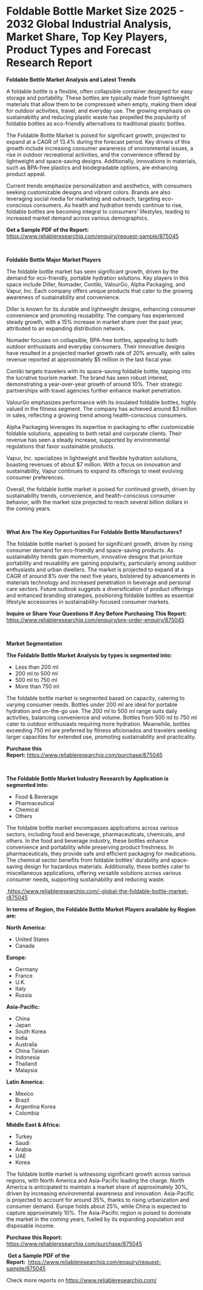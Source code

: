 <p><h1>Foldable Bottle Market Size 2025 - 2032 Global Industrial Analysis, Market Share, Top Key Players, Product Types and Forecast Research Report</h1></p><p><strong>Foldable Bottle Market Analysis and Latest Trends</strong></p>
<p><p>A foldable bottle is a flexible, often collapsible container designed for easy storage and portability. These bottles are typically made from lightweight materials that allow them to be compressed when empty, making them ideal for outdoor activities, travel, and everyday use. The growing emphasis on sustainability and reducing plastic waste has propelled the popularity of foldable bottles as eco-friendly alternatives to traditional plastic bottles.</p><p>The Foldable Bottle Market is poised for significant growth, projected to expand at a CAGR of 13.4% during the forecast period. Key drivers of this growth include increasing consumer awareness of environmental issues, a rise in outdoor recreational activities, and the convenience offered by lightweight and space-saving designs. Additionally, innovations in materials, such as BPA-free plastics and biodegradable options, are enhancing product appeal.</p><p>Current trends emphasize personalization and aesthetics, with consumers seeking customizable designs and vibrant colors. Brands are also leveraging social media for marketing and outreach, targeting eco-conscious consumers. As health and hydration trends continue to rise, foldable bottles are becoming integral to consumers' lifestyles, leading to increased market demand across various demographics.</p></p>
<p><strong>Get a Sample PDF of the Report:&nbsp;</strong> <a href="https://www.reliableresearchiq.com/enquiry/request-sample/875045?utm_campaign=3066&utm_medium=2&utm_source=Github&utm_content=ia&utm_term=21032025&utm_id=foldable-bottle">https://www.reliableresearchiq.com/enquiry/request-sample/875045</a></p>
<p>&nbsp;</p>
<p><strong>Foldable Bottle Major Market Players</strong></p>
<p><p>The foldable bottle market has seen significant growth, driven by the demand for eco-friendly, portable hydration solutions. Key players in this space include Diller, Nomader, Contiki, ValourGo, Alpha Packaging, and Vapur, Inc. Each company offers unique products that cater to the growing awareness of sustainability and convenience.</p><p>Diller is known for its durable and lightweight designs, enhancing consumer convenience and promoting reusability. The company has experienced steady growth, with a 15% increase in market share over the past year, attributed to an expanding distribution network.</p><p>Nomader focuses on collapsible, BPA-free bottles, appealing to both outdoor enthusiasts and everyday consumers. Their innovative designs have resulted in a projected market growth rate of 20% annually, with sales revenue reported at approximately $5 million in the last fiscal year.</p><p>Contiki targets travelers with its space-saving foldable bottle, tapping into the lucrative tourism market. The brand has seen robust interest, demonstrating a year-over-year growth of around 10%. Their strategic partnerships with travel agencies further enhance market penetration.</p><p>ValourGo emphasizes performance with its insulated foldable bottles, highly valued in the fitness segment. The company has achieved around $3 million in sales, reflecting a growing trend among health-conscious consumers.</p><p>Alpha Packaging leverages its expertise in packaging to offer customizable foldable solutions, appealing to both retail and corporate clients. Their revenue has seen a steady increase, supported by environmental regulations that favor sustainable products.</p><p>Vapur, Inc. specializes in lightweight and flexible hydration solutions, boasting revenues of about $7 million. With a focus on innovation and sustainability, Vapur continues to expand its offerings to meet evolving consumer preferences.</p><p>Overall, the foldable bottle market is poised for continued growth, driven by sustainability trends, convenience, and health-conscious consumer behavior, with the market size projected to reach several billion dollars in the coming years.</p></p>
<p>&nbsp;</p>
<p><strong>What Are The Key Opportunities For Foldable Bottle Manufacturers?</strong></p>
<p><p>The foldable bottle market is poised for significant growth, driven by rising consumer demand for eco-friendly and space-saving products. As sustainability trends gain momentum, innovative designs that prioritize portability and reusability are gaining popularity, particularly among outdoor enthusiasts and urban dwellers. The market is projected to expand at a CAGR of around 8% over the next five years, bolstered by advancements in materials technology and increased penetration in beverage and personal care sectors. Future outlook suggests a diversification of product offerings and enhanced branding strategies, positioning foldable bottles as essential lifestyle accessories in sustainability-focused consumer markets.</p></p>
<p><strong>Inquire or Share Your Questions If Any Before Purchasing This Report:</strong> <a href="https://www.reliableresearchiq.com/enquiry/pre-order-enquiry/875045?utm_campaign=3066&utm_medium=2&utm_source=Github&utm_content=ia&utm_term=21032025&utm_id=foldable-bottle">https://www.reliableresearchiq.com/enquiry/pre-order-enquiry/875045</a></p>
<p>&nbsp;</p>
<p><strong>Market Segmentation</strong></p>
<p><strong>The Foldable Bottle Market Analysis by types is segmented into:</strong></p>
<p><ul><li>Less than 200 ml</li><li>200 ml to 500 ml</li><li>500 ml to 750 ml</li><li>More than 750 ml</li></ul></p>
<p><p>The foldable bottle market is segmented based on capacity, catering to varying consumer needs. Bottles under 200 ml are ideal for portable hydration and on-the-go use. The 200 ml to 500 ml range suits daily activities, balancing convenience and volume. Bottles from 500 ml to 750 ml cater to outdoor enthusiasts requiring more hydration. Meanwhile, bottles exceeding 750 ml are preferred by fitness aficionados and travelers seeking larger capacities for extended use, promoting sustainability and practicality.</p></p>
<p><strong>Purchase this Report:&nbsp;</strong><a href="https://www.reliableresearchiq.com/purchase/875045?utm_campaign=3066&utm_medium=2&utm_source=Github&utm_content=ia&utm_term=21032025&utm_id=foldable-bottle">https://www.reliableresearchiq.com/purchase/875045</a></p>
<p>&nbsp;</p>
<p><strong>The Foldable Bottle Market Industry Research by Application is segmented into:</strong></p>
<p><ul><li>Food & Beverage</li><li>Pharmaceutical</li><li>Chemical</li><li>Others</li></ul></p>
<p><p>The foldable bottle market encompasses applications across various sectors, including food and beverage, pharmaceuticals, chemicals, and others. In the food and beverage industry, these bottles enhance convenience and portability while preserving product freshness. In pharmaceuticals, they provide safe and efficient packaging for medications. The chemical sector benefits from foldable bottles' durability and space-saving design for hazardous materials. Additionally, these bottles cater to miscellaneous applications, offering versatile solutions across various consumer needs, supporting sustainability and reducing waste.</p></p>
<p><a href="https://www.reliableresearchiq.com/-global-the-foldable-bottle-market-r875045?utm_campaign=3066&utm_medium=2&utm_source=Github&utm_content=ia&utm_term=21032025&utm_id=foldable-bottle">&nbsp;https://www.reliableresearchiq.com/-global-the-foldable-bottle-market-r875045</a></p>
<p><strong>In terms of Region, the Foldable Bottle Market Players available by Region are:</strong></p>
<p>
    <p> <strong> North America: </strong>
        <ul>
            <li>United States</li>
            <li>Canada</li>
        </ul>
        </p> 
    <p> <strong> Europe: </strong>
        <ul>
            <li>Germany</li>
            <li>France</li>
            <li>U.K.</li>
            <li>Italy</li>
            <li>Russia</li>
        </ul>
        </p> 
    <p> <strong> Asia-Pacific: </strong>
        <ul>
            <li>China</li>
            <li>Japan</li>
            <li>South Korea</li>
            <li>India</li>
            <li>Australia</li>
            <li>China Taiwan</li>
            <li>Indonesia</li>
            <li>Thailand</li>
            <li>Malaysia</li>
        </ul>
        </p> 
    <p> <strong> Latin America: </strong>
        <ul>
            <li>Mexico</li>
            <li>Brazil</li>
            <li>Argentina Korea</li>
            <li>Colombia</li>
        </ul>
        </p> 
    <p> <strong> Middle East & Africa: </strong>
        <ul>
            <li>Turkey</li>
            <li>Saudi</li>
            <li>Arabia</li>
            <li>UAE</li>
            <li>Korea</li>
        </ul>
    </p>
    </p>
<p><p>The foldable bottle market is witnessing significant growth across various regions, with North America and Asia-Pacific leading the charge. North America is anticipated to maintain a market share of approximately 30%, driven by increasing environmental awareness and innovation. Asia-Pacific is projected to account for around 35%, thanks to rising urbanization and consumer demand. Europe holds about 25%, while China is expected to capture approximately 10%. The Asia-Pacific region is poised to dominate the market in the coming years, fueled by its expanding population and disposable income.</p></p>
<p><strong>Purchase this Report: </strong><a href="https://www.reliableresearchiq.com/purchase/875045?utm_campaign=3066&utm_medium=2&utm_source=Github&utm_content=ia&utm_term=21032025&utm_id=foldable-bottle">https://www.reliableresearchiq.com/purchase/875045</a></p>
<p>&nbsp;<strong>Get a Sample PDF of the Report:&nbsp;&nbsp;</strong><a href="https://www.reliableresearchiq.com/enquiry/request-sample/875045?utm_campaign=3066&utm_medium=2&utm_source=Github&utm_content=ia&utm_term=21032025&utm_id=foldable-bottle">https://www.reliableresearchiq.com/enquiry/request-sample/875045</a></p>
<p><strong></strong></p>
<p>Check more reports on <a href="https://www.reliableresearchiq.com/?utm_campaign=3066&utm_medium=2&utm_source=Github&utm_content=ia&utm_term=21032025&utm_id=foldable-bottle">https://www.reliableresearchiq.com/</a></p>